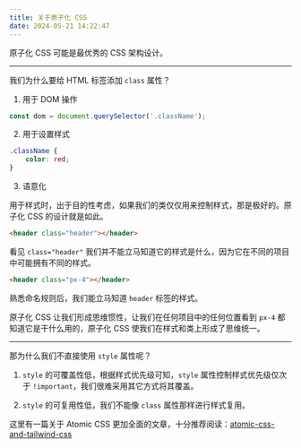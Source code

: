 ```yaml
---
title: 关于原子化 CSS
date: 2024-05-21 14:22:47
---
```


原子化 CSS 可能是最优秀的 CSS 架构设计。

---

我们为什么要给 HTML 标签添加 `class` 属性？

1. 用于 DOM 操作

```JavaScript
const dom = document.querySelector('.className');
```

2. 用于设置样式

```CSS
.className {
    color: red;
}
```

3. 语意化

用于样式时，出于目的性考虑，如果我们的类仅仅用来控制样式，那是极好的。原子化 CSS 的设计就是如此。

```HTML
<header class="header"></header>
```

看见 `class="header"` 我们并不能立马知道它的样式是什么，因为它在不同的项目中可能拥有不同的样式。

```HTML
<header class="px-4"></header>
```

熟悉命名规则后，我们能立马知道 `header` 标签的样式。

原子化 CSS 让我们形成思维惯性，让我们在任何项目中的任何位置看到 `px-4` 都知道它是干什么用的，原子化 CSS 使我们在样式和类上形成了思维统一。

---

那为什么我们不直接使用 `style` 属性呢？

1. `style` 的可覆盖性低，根据样式优先级可知，`style` 属性控制样式优先级仅次于 `!important`，我们很难采用其它方式将其覆盖。

2. `style` 的可复用性低，我们不能像 `class` 属性那样进行样式复用。


这里有一篇关于 Atomic CSS 更加全面的文章，十分推荐阅读：[atomic-css-and-tailwind-css](https://blog.huli.tw/2022/05/23/atomic-css-and-tailwind-css/)
